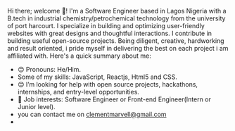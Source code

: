 Hi there; welcome 👋!
I'm a Software Engineer based in Lagos Nigeria with a B.tech in industrial chemistry/petrochemical technology from the university of port harcourt. I specialize in building and optimizing user-friendly websites with great designs and thoughtful interactions. I contribute in building useful open-source projects. Being diligent, creative, hardworking and result oriented, i pride myself in delivering the best on each project i am affiliated with.
Here's a quick summary about me:
* 😊 Pronouns: He/Him.
* Some of my skills:  JavaScript, Reactjs, Html5 and CSS.
* 😊 I’m looking for help with open source projects, hackathons, internships, and entry-level opportunities.
* 💼 Job interests: Software Engineer or Front-end Engineer(Intern or Junior level).
* you can contact me on clementmarvell@gmail.com
* 
